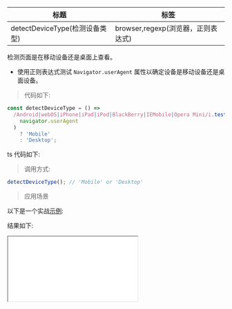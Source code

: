 | 标题                           | 标签                               |
| ------------------------------ | ---------------------------------- |
| detectDeviceType(检测设备类型) | browser,regexp(浏览器，正则表达式) |

检测页面是在移动设备还是桌面上查看。

- 使用正则表达式测试 `Navigator.userAgent` 属性以确定设备是移动设备还是桌面设备。

> 代码如下:

```js
const detectDeviceType = () =>
  /Android|webOS|iPhone|iPad|iPod|BlackBerry|IEMobile|Opera Mini/i.test(
    navigator.userAgent
  )
    ? 'Mobile'
    : 'Desktop';
```

ts 代码如下:

<div class="code-editor" data-url="codes/javascript/ts/detect-device-type.ts" data-language="typescript"></div>

> 调用方式:

```js
detectDeviceType(); // 'Mobile' or 'Desktop'
```

> 应用场景

以下是一个实战<a href="codes/javascript/html/detect-device-type.html" target="_blank" rel="noopener noreferrer">示例</a>:

<div class="code-editor" data-url="codes/javascript/html/detect-device-type.html" data-language="html"></div>

结果如下:

<iframe src="codes/javascript/html/detect-device-type.html"></iframe>
